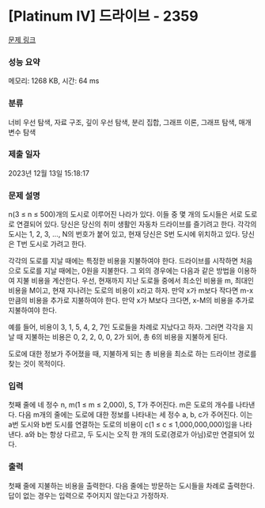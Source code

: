 # [Platinum IV] 드라이브 - 2359 

[문제 링크](https://www.acmicpc.net/problem/2359) 

### 성능 요약

메모리: 1268 KB, 시간: 64 ms

### 분류

너비 우선 탐색, 자료 구조, 깊이 우선 탐색, 분리 집합, 그래프 이론, 그래프 탐색, 매개 변수 탐색

### 제출 일자

2023년 12월 13일 15:18:17

### 문제 설명

<p>n(3 ≤ n ≤ 500)개의 도시로 이루어진 나라가 있다. 이들 중 몇 개의 도시들은 서로 도로로 연결되어 있다. 당신은 당신의 취미 생활인 자동차 드라이브를 즐기려고 한다. 각각의 도시는 1, 2, 3, …, N의 번호가 붙어 있고, 현재 당신은 S번 도시에 위치하고 있다. 당신은 T번 도시로 가려고 한다.</p>

<p>각각의 도로를 지날 때에는 특정한 비용을 지불하여야 한다. 드라이브를 시작하면 처음으로 도로를 지날 때에는, 0원을 지불한다. 그 외의 경우에는 다음과 같은 방법을 이용하여 지불 비용을 계산한다. 우선, 현재까지 지난 도로들 중에서 최소인 비용을 m, 최대인 비용을 M이고, 현재 지나려는 도로의 비용이 x라고 하자. 만약 x가 m보다 작다면 m-x만큼의 비용을 추가로 지불하여야 한다. 만약 x가 M보다 크다면, x-M의 비용을 추가로 지불하여야 한다.</p>

<p>예를 들어, 비용이 3, 1, 5, 4, 2, 7인 도로들을 차례로 지났다고 하자. 그러면 각각을 지날 때 지불하는 비용은 0, 2, 2, 0, 0, 2가 되어, 총 6의 비용을 지불하게 된다.</p>

<p>도로에 대한 정보가 주어졌을 때, 지불하게 되는 총 비용을 최소로 하는 드라이브 경로를 찾는 것이 목적이다.</p>

### 입력 

 <p>첫째 줄에 네 정수 n, m(1 ≤ m ≤ 2,000), S, T가 주어진다. m은 도로의 개수를 나타낸다. 다음 m개의 줄에는 도로에 대한 정보를 나타내는 세 정수 a, b, c가 주어진다. 이는 a번 도시와 b번 도시를 연결하는 도로의 비용이 c(1 ≤ c ≤ 1,000,000,000)임을 나타낸다. a와 b는 항상 다르고, 두 도시는 오직 한 개의 도로(경로가 아님)로만 연결되어 있다.</p>

### 출력 

 <p>첫째 줄에 지불하는 비용을 출력한다. 다음 줄에는 방문하는 도시들을 차례로 출력한다. 답이 없는 경우는 입력으로 주어지지 않는다고 가정하자.</p>

